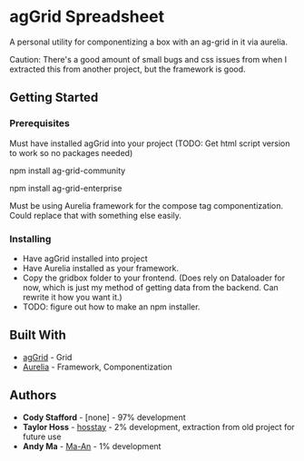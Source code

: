 # agGrid Spreadsheet

A personal utility for componentizing a box with an ag-grid in it via aurelia.

Caution: There's a good amount of small bugs and css issues from when I extracted this from another project, but the framework is good.

## Getting Started

### Prerequisites

Must have installed agGrid into your project (TODO: Get html script version to work so no packages needed)

npm install ag-grid-community

npm install ag-grid-enterprise

Must be using Aurelia framework for the compose tag componentization. Could replace that with something else easily.

### Installing

* Have agGrid installed into project
* Have Aurelia installed as your framework.
* Copy the gridbox folder to your frontend.
  (Does rely on Dataloader for now, which is just my method of getting data from the backend. Can rewrite it how you want it.)
* TODO: figure out how to make an npm installer.

## Built With

* [agGrid](https://www.ag-grid.com/) - Grid
* [Aurelia](https://aurelia.io/) - Framework, Componentization

## Authors

* **Cody Stafford** - [none] - 97% development 
* **Taylor Hoss** - [hosstay](https://github.com/hosstay) - 2% development, extraction from old project for future use
* **Andy Ma** - [Ma-An](https://github.com/Ma-An) - 1% development